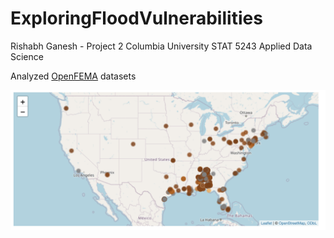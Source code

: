 # ExploringFloodVulnerabilities
Rishabh Ganesh - Project 2 Columbia University STAT 5243 Applied Data Science

Analyzed [OpenFEMA](https://www.fema.gov/about/openfema/data-sets) datasets

![image](/map.png)

